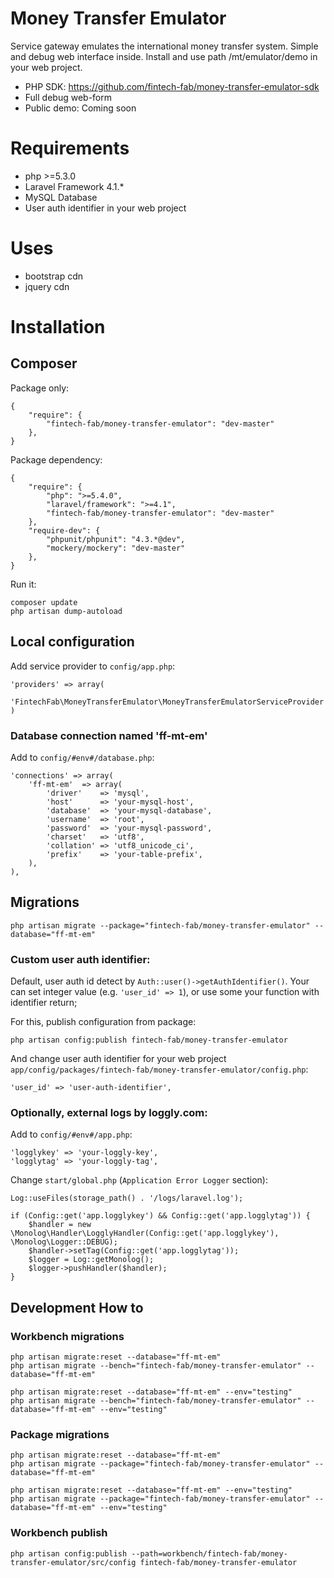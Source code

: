 Money Transfer Emulator
===============

Service gateway emulates the international money transfer system.
Simple and debug web interface inside.
Install and use path /mt/emulator/demo in your web project.

- PHP SDK: https://github.com/fintech-fab/money-transfer-emulator-sdk
- Full debug web-form
- Public demo: Coming soon



# Requirements

- php >=5.3.0
- Laravel Framework 4.1.*
- MySQL Database
- User auth identifier in your web project

# Uses

- bootstrap cdn
- jquery cdn

# Installation

## Composer

Package only:

    {
        "require": {
            "fintech-fab/money-transfer-emulator": "dev-master"
        },
    }

Package dependency:

    {
        "require": {
	        "php": ">=5.4.0",
	        "laravel/framework": ">=4.1",
            "fintech-fab/money-transfer-emulator": "dev-master"
        },
	    "require-dev": {
		    "phpunit/phpunit": "4.3.*@dev",
		    "mockery/mockery": "dev-master"
	    },
    }

Run it:

	composer update
	php artisan dump-autoload

## Local configuration

Add service provider to `config/app.php`:

	'providers' => array(
		'FintechFab\MoneyTransferEmulator\MoneyTransferEmulatorServiceProvider'
	)

### Database connection named 'ff-mt-em'

Add to `config/#env#/database.php`:

	'connections' => array(
		'ff-mt-em'  => array(
			'driver'    => 'mysql',
			'host'      => 'your-mysql-host',
			'database'  => 'your-mysql-database',
			'username'  => 'root',
			'password'  => 'your-mysql-password',
			'charset'   => 'utf8',
			'collation' => 'utf8_unicode_ci',
			'prefix'    => 'your-table-prefix',
		),
	),

## Migrations

	php artisan migrate --package="fintech-fab/money-transfer-emulator" --database="ff-mt-em"

### Custom user auth identifier:

Default, user auth id detect by `Auth::user()->getAuthIdentifier()`.
Your can set integer value (e.g. `'user_id' => 1`), or use some your function with identifier return;

For this, publish configuration from package:

	php artisan config:publish fintech-fab/money-transfer-emulator

And change user auth identifier for your web project `app/config/packages/fintech-fab/money-transfer-emulator/config.php`:

	'user_id' => 'user-auth-identifier',

### Optionally, external logs by loggly.com:

Add to `config/#env#/app.php`:

	'logglykey' => 'your-loggly-key',
	'logglytag' => 'your-loggly-tag',

Change `start/global.php` (`Application Error Logger` section):

	Log::useFiles(storage_path() . '/logs/laravel.log');

	if (Config::get('app.logglykey') && Config::get('app.logglytag')) {
		$handler = new \Monolog\Handler\LogglyHandler(Config::get('app.logglykey'), \Monolog\Logger::DEBUG);
		$handler->setTag(Config::get('app.logglytag'));
		$logger = Log::getMonolog();
		$logger->pushHandler($handler);
	}


## Development How to

### Workbench migrations

	php artisan migrate:reset --database="ff-mt-em"
	php artisan migrate --bench="fintech-fab/money-transfer-emulator" --database="ff-mt-em"

	php artisan migrate:reset --database="ff-mt-em" --env="testing"
	php artisan migrate --bench="fintech-fab/money-transfer-emulator" --database="ff-mt-em" --env="testing"

### Package migrations

	php artisan migrate:reset --database="ff-mt-em"
	php artisan migrate --package="fintech-fab/money-transfer-emulator" --database="ff-mt-em"

	php artisan migrate:reset --database="ff-mt-em" --env="testing"
	php artisan migrate --package="fintech-fab/money-transfer-emulator" --database="ff-mt-em" --env="testing"

### Workbench publish

	php artisan config:publish --path=workbench/fintech-fab/money-transfer-emulator/src/config fintech-fab/money-transfer-emulator


